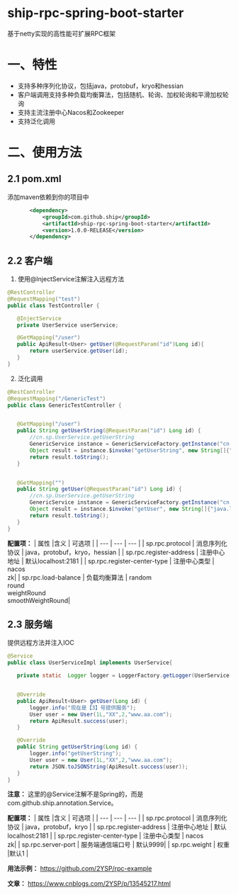 # ship-rpc-spring-boot-starter
基于netty实现的高性能可扩展RPC框架

# 一、特性
- 支持多种序列化协议，包括java，protobuf，kryo和hessian
- 客户端调用支持多种负载均衡算法，包括随机、轮询、加权轮询和平滑加权轮询
- 支持主流注册中心Nacos和Zookeeper
- 支持泛化调用

# 二、使用方法


## 2.1 pom.xml
添加maven依赖到你的项目中
 ```xml
        <dependency>
            <groupId>com.github.ship</groupId>
            <artifactId>ship-rpc-spring-boot-starter</artifactId>
            <version>1.0.0-RELEASE</version>
        </dependency>
 ```
 ## 2.2 客户端


 
 1. 使用@InjectService注解注入远程方法
 ```java
 @RestController
@RequestMapping("test")
public class TestController {

    @InjectService
    private UserService userService;

    @GetMapping("/user")
    public ApiResult<User> getUser(@RequestParam("id")Long id){
        return userService.getUser(id);
    }
}
 ```

2. 泛化调用
 ```java
@RestController
@RequestMapping("/GenericTest")
public class GenericTestController {


    @GetMapping("/user")
    public String getUserString(@RequestParam("id") Long id) {
        //cn.sp.UserService.getUserString
        GenericService instance = GenericServiceFactory.getInstance("cn.sp.UserService");
        Object result = instance.$invoke("getUserString", new String[]{"java.lang.Long"}, new Object[]{id});
        return result.toString();
    }


    @GetMapping("")
    public String getUser(@RequestParam("id") Long id) {
        //cn.sp.UserService.getUserString
        GenericService instance = GenericServiceFactory.getInstance("cn.sp.UserService");
        Object result = instance.$invoke("getUser", new String[]{"java.lang.Long"}, new Object[]{id});
        return result.toString();
    }
}
 ```


 **配置项：**
|    属性 |含义      |  可选项   |
| --- | --- | --- |
|   sp.rpc.protocol  | 消息序列化协议        |  java，protobuf，kryo，hessian   |
|    sp.rpc.register-address |  注册中心地址      |  默认localhost:2181   |
|    sp.rpc.register-center-type |  注册中心类型     | nacos<br>zk|
|    sp.rpc.load-balance |  负载均衡算法     | random<br>round<br>weightRound<br>smoothWeightRound|

 ## 2.3 服务端
 提供远程方法并注入IOC

 ```java
@Service
public class UserServiceImpl implements UserService{

    private static  Logger logger = LoggerFactory.getLogger(UserService.class);


    @Override
    public ApiResult<User> getUser(Long id) {
        logger.info("现在是【3】号提供服务");
        User user = new User(1L,"XX",2,"www.aa.com");
        return ApiResult.success(user);
    }

    @Override
    public String getUserString(Long id) {
        logger.info("getUserString");
        User user = new User(1L,"XX",2,"www.aa.com");
        return JSON.toJSONString(ApiResult.success(user));
    }
}
 ```
 **注意：** 这里的@Service注解不是Spring的，而是com.github.ship.annotation.Service。
 
 **配置项：**
|    属性 |含义      |  可选项   |
| --- | --- | --- |
|   sp.rpc.protocol  | 消息序列化协议        |  java，protobuf，kryo   |
|    sp.rpc.register-address |  注册中心地址      |  默认localhost:2181   |
|    sp.rpc.register-center-type |  注册中心类型     | nacos<br>zk|
|    sp.rpc.server-port |  服务端通信端口号     |  默认9999|
| sp.rpc.weight | 权重 |默认1  |  

**用法示例：** https://github.com/2YSP/rpc-example

**文章：** https://www.cnblogs.com/2YSP/p/13545217.html
